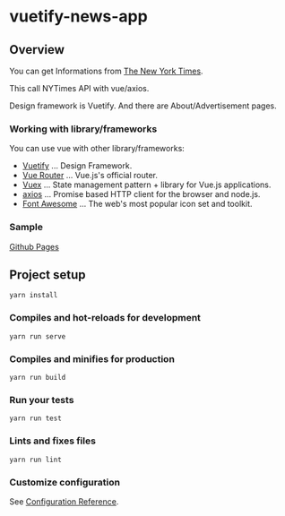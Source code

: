 # vuetify-news-app

## Overview

You can get Informations from [The New York Times](https://www.nytimes.com/).

This call NYTimes API with vue/axios.

Design framework is Vuetify. And there are About/Advertisement pages.

### Working with library/frameworks

You can use vue with other library/frameworks:

- [Vuetify](https://vuetifyjs.com/) ... Design Framework.
- [Vue Router]() ... Vue.js's official router.
- [Vuex](https://vuex.vuejs.org) ... State management pattern + library for Vue.js applications.
- [axios](https://github.com/axios/axios) ... Promise based HTTP client for the browser and node.js.
- [Font Awesome](https://fontawesome.com/) ... The web's most popular icon set and toolkit. 

### Sample

[Github Pages](https://linnefromice.github.io/vuetify-news-app/)

## Project setup
```
yarn install
```

### Compiles and hot-reloads for development
```
yarn run serve
```

### Compiles and minifies for production
```
yarn run build
```

### Run your tests
```
yarn run test
```

### Lints and fixes files
```
yarn run lint
```

### Customize configuration
See [Configuration Reference](https://cli.vuejs.org/config/).
